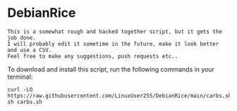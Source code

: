 # DebianRice

```
This is a somewhat rough and hacked together script, but it gets the job done. 
I will probably edit it sometime in the future, make it look better and use a CSV.
Feel free to make any suggestions, push requests etc..
```
To download and install this script, run the following commands in your terminal:

```
curl -LO https://raw.githubusercontent.com/LinuxUser255/DebianRice/main/carbs.sh
sh carbs.sh
```
